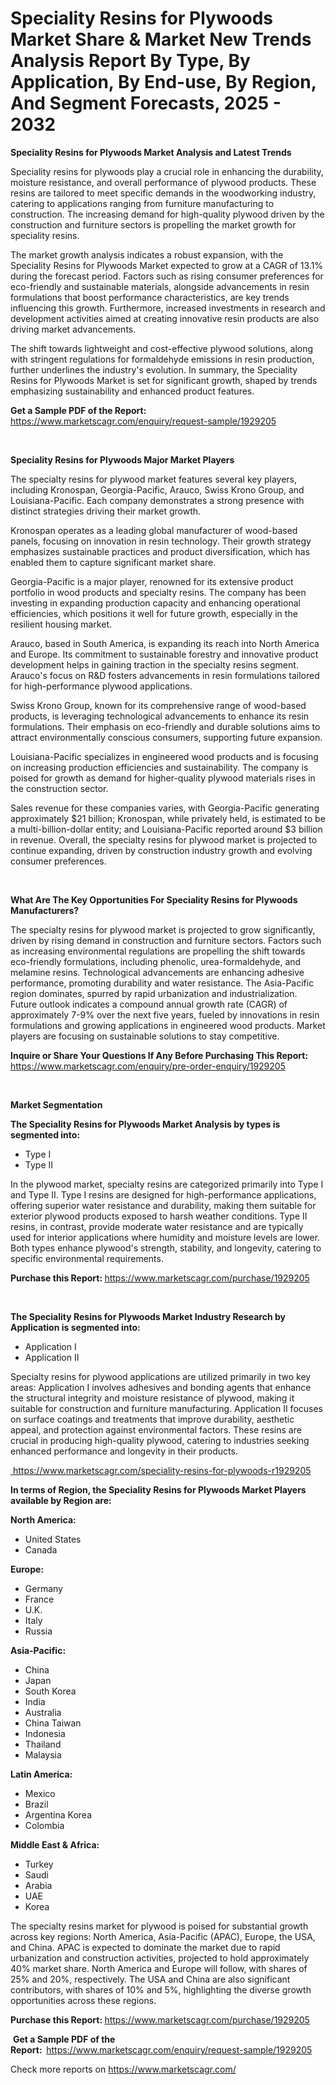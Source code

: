 <p><h1>Speciality Resins for Plywoods Market Share & Market New Trends Analysis Report By Type, By Application, By End-use, By Region, And Segment Forecasts, 2025 - 2032</h1></p><p><strong>Speciality Resins for Plywoods Market Analysis and Latest Trends</strong></p>
<p><p>Speciality resins for plywoods play a crucial role in enhancing the durability, moisture resistance, and overall performance of plywood products. These resins are tailored to meet specific demands in the woodworking industry, catering to applications ranging from furniture manufacturing to construction. The increasing demand for high-quality plywood driven by the construction and furniture sectors is propelling the market growth for speciality resins. </p><p>The market growth analysis indicates a robust expansion, with the Speciality Resins for Plywoods Market expected to grow at a CAGR of 13.1% during the forecast period. Factors such as rising consumer preferences for eco-friendly and sustainable materials, alongside advancements in resin formulations that boost performance characteristics, are key trends influencing this growth. Furthermore, increased investments in research and development activities aimed at creating innovative resin products are also driving market advancements. </p><p>The shift towards lightweight and cost-effective plywood solutions, along with stringent regulations for formaldehyde emissions in resin production, further underlines the industry's evolution. In summary, the Speciality Resins for Plywoods Market is set for significant growth, shaped by trends emphasizing sustainability and enhanced product features.</p></p>
<p><strong>Get a Sample PDF of the Report:&nbsp;</strong> <a href="https://www.marketscagr.com/enquiry/request-sample/1929205?utm_campaign=1889&utm_medium=2&utm_source=Github&utm_content=ia&utm_term=16012025&utm_id=speciality-resins-for-plywoods">https://www.marketscagr.com/enquiry/request-sample/1929205</a></p>
<p>&nbsp;</p>
<p><strong>Speciality Resins for Plywoods Major Market Players</strong></p>
<p><p>The specialty resins for plywood market features several key players, including Kronospan, Georgia-Pacific, Arauco, Swiss Krono Group, and Louisiana-Pacific. Each company demonstrates a strong presence with distinct strategies driving their market growth.</p><p>Kronospan operates as a leading global manufacturer of wood-based panels, focusing on innovation in resin technology. Their growth strategy emphasizes sustainable practices and product diversification, which has enabled them to capture significant market share.</p><p>Georgia-Pacific is a major player, renowned for its extensive product portfolio in wood products and specialty resins. The company has been investing in expanding production capacity and enhancing operational efficiencies, which positions it well for future growth, especially in the resilient housing market.</p><p>Arauco, based in South America, is expanding its reach into North America and Europe. Its commitment to sustainable forestry and innovative product development helps in gaining traction in the specialty resins segment. Arauco's focus on R&D fosters advancements in resin formulations tailored for high-performance plywood applications.</p><p>Swiss Krono Group, known for its comprehensive range of wood-based products, is leveraging technological advancements to enhance its resin formulations. Their emphasis on eco-friendly and durable solutions aims to attract environmentally conscious consumers, supporting future expansion.</p><p>Louisiana-Pacific specializes in engineered wood products and is focusing on increasing production efficiencies and sustainability. The company is poised for growth as demand for higher-quality plywood materials rises in the construction sector.</p><p>Sales revenue for these companies varies, with Georgia-Pacific generating approximately $21 billion; Kronospan, while privately held, is estimated to be a multi-billion-dollar entity; and Louisiana-Pacific reported around $3 billion in revenue. Overall, the specialty resins for plywood market is projected to continue expanding, driven by construction industry growth and evolving consumer preferences.</p></p>
<p>&nbsp;</p>
<p><strong>What Are The Key Opportunities For Speciality Resins for Plywoods Manufacturers?</strong></p>
<p><p>The specialty resins for plywood market is projected to grow significantly, driven by rising demand in construction and furniture sectors. Factors such as increasing environmental regulations are propelling the shift towards eco-friendly formulations, including phenolic, urea-formaldehyde, and melamine resins. Technological advancements are enhancing adhesive performance, promoting durability and water resistance. The Asia-Pacific region dominates, spurred by rapid urbanization and industrialization. Future outlook indicates a compound annual growth rate (CAGR) of approximately 7-9% over the next five years, fueled by innovations in resin formulations and growing applications in engineered wood products. Market players are focusing on sustainable solutions to stay competitive.</p></p>
<p><strong>Inquire or Share Your Questions If Any Before Purchasing This Report:</strong> <a href="https://www.marketscagr.com/enquiry/pre-order-enquiry/1929205?utm_campaign=1889&utm_medium=2&utm_source=Github&utm_content=ia&utm_term=16012025&utm_id=speciality-resins-for-plywoods">https://www.marketscagr.com/enquiry/pre-order-enquiry/1929205</a></p>
<p>&nbsp;</p>
<p><strong>Market Segmentation</strong></p>
<p><strong>The Speciality Resins for Plywoods Market Analysis by types is segmented into:</strong></p>
<p><ul><li>Type I</li><li>Type II</li></ul></p>
<p><p>In the plywood market, specialty resins are categorized primarily into Type I and Type II. Type I resins are designed for high-performance applications, offering superior water resistance and durability, making them suitable for exterior plywood products exposed to harsh weather conditions. Type II resins, in contrast, provide moderate water resistance and are typically used for interior applications where humidity and moisture levels are lower. Both types enhance plywood's strength, stability, and longevity, catering to specific environmental requirements.</p></p>
<p><strong>Purchase this Report:&nbsp;</strong><a href="https://www.marketscagr.com/purchase/1929205?utm_campaign=1889&utm_medium=2&utm_source=Github&utm_content=ia&utm_term=16012025&utm_id=speciality-resins-for-plywoods">https://www.marketscagr.com/purchase/1929205</a></p>
<p>&nbsp;</p>
<p><strong>The Speciality Resins for Plywoods Market Industry Research by Application is segmented into:</strong></p>
<p><ul><li>Application I</li><li>Application II</li></ul></p>
<p><p>Specialty resins for plywood applications are utilized primarily in two key areas: Application I involves adhesives and bonding agents that enhance the structural integrity and moisture resistance of plywood, making it suitable for construction and furniture manufacturing. Application II focuses on surface coatings and treatments that improve durability, aesthetic appeal, and protection against environmental factors. These resins are crucial in producing high-quality plywood, catering to industries seeking enhanced performance and longevity in their products.</p></p>
<p><a href="https://www.marketscagr.com/speciality-resins-for-plywoods-r1929205?utm_campaign=1889&utm_medium=2&utm_source=Github&utm_content=ia&utm_term=16012025&utm_id=speciality-resins-for-plywoods">&nbsp;https://www.marketscagr.com/speciality-resins-for-plywoods-r1929205</a></p>
<p><strong>In terms of Region, the Speciality Resins for Plywoods Market Players available by Region are:</strong></p>
<p>
    <p> <strong> North America: </strong>
        <ul>
            <li>United States</li>
            <li>Canada</li>
        </ul>
        </p> 
    <p> <strong> Europe: </strong>
        <ul>
            <li>Germany</li>
            <li>France</li>
            <li>U.K.</li>
            <li>Italy</li>
            <li>Russia</li>
        </ul>
        </p> 
    <p> <strong> Asia-Pacific: </strong>
        <ul>
            <li>China</li>
            <li>Japan</li>
            <li>South Korea</li>
            <li>India</li>
            <li>Australia</li>
            <li>China Taiwan</li>
            <li>Indonesia</li>
            <li>Thailand</li>
            <li>Malaysia</li>
        </ul>
        </p> 
    <p> <strong> Latin America: </strong>
        <ul>
            <li>Mexico</li>
            <li>Brazil</li>
            <li>Argentina Korea</li>
            <li>Colombia</li>
        </ul>
        </p> 
    <p> <strong> Middle East & Africa: </strong>
        <ul>
            <li>Turkey</li>
            <li>Saudi</li>
            <li>Arabia</li>
            <li>UAE</li>
            <li>Korea</li>
        </ul>
    </p>
    </p>
<p><p>The specialty resins market for plywood is poised for substantial growth across key regions: North America, Asia-Pacific (APAC), Europe, the USA, and China. APAC is expected to dominate the market due to rapid urbanization and construction activities, projected to hold approximately 40% market share. North America and Europe will follow, with shares of 25% and 20%, respectively. The USA and China are also significant contributors, with shares of 10% and 5%, highlighting the diverse growth opportunities across these regions.</p></p>
<p><strong>Purchase this Report: </strong><a href="https://www.marketscagr.com/purchase/1929205?utm_campaign=1889&utm_medium=2&utm_source=Github&utm_content=ia&utm_term=16012025&utm_id=speciality-resins-for-plywoods">https://www.marketscagr.com/purchase/1929205</a></p>
<p>&nbsp;<strong>Get a Sample PDF of the Report:&nbsp;&nbsp;</strong><a href="https://www.marketscagr.com/enquiry/request-sample/1929205?utm_campaign=1889&utm_medium=2&utm_source=Github&utm_content=ia&utm_term=16012025&utm_id=speciality-resins-for-plywoods">https://www.marketscagr.com/enquiry/request-sample/1929205</a></p>
<p><strong></strong></p>
<p>Check more reports on <a href="https://www.marketscagr.com/?utm_campaign=1889&utm_medium=2&utm_source=Github&utm_content=ia&utm_term=16012025&utm_id=speciality-resins-for-plywoods">https://www.marketscagr.com/</a></p>
